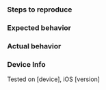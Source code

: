 ### Steps to reproduce

### Expected behavior

### Actual behavior

### Device Info

Tested on [device], iOS [version]
